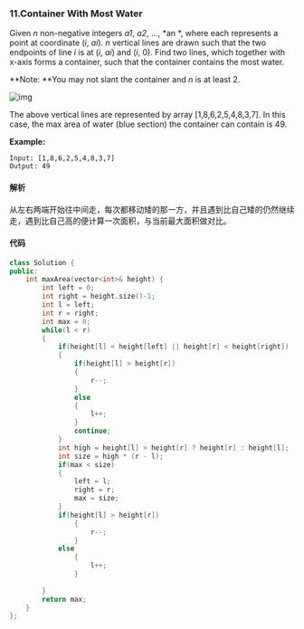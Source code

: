 ### 11.Container With Most Water

Given *n* non-negative integers *a1*, *a2*, ..., *an *, where each represents a point at coordinate (*i*, *ai*). *n* vertical lines are drawn such that the two endpoints of line *i* is at (*i*, *ai*) and (*i*, 0). Find two lines, which together with x-axis forms a container, such that the container contains the most water.

**Note: **You may not slant the container and *n* is at least 2.

 

![img](https://s3-lc-upload.s3.amazonaws.com/uploads/2018/07/17/question_11.jpg)

The above vertical lines are represented by array [1,8,6,2,5,4,8,3,7]. In this case, the max area of water (blue section) the container can contain is 49.

**Example:**

```
Input: [1,8,6,2,5,4,8,3,7]
Output: 49
```

#### 解析

从左右两端开始往中间走，每次都移动矮的那一方，并且遇到比自己矮的仍然继续走，遇到比自己高的便计算一次面积，与当前最大面积做对比。

#### 代码

```c++
class Solution {
public:
    int maxArea(vector<int>& height) {
        int left = 0;
        int right = height.size()-1;
        int l = left;
        int r = right;
        int max = 0;
        while(l < r)
        {
            if(height[l] < height[left] || height[r] < height[right])
            {
                if(height[l] > height[r])
                {
                    r--;
                }
                else
                {
                    l++;
                }
                continue;
            }
            int high = height[l] > height[r] ? height[r] : height[l];
            int size = high * (r - l);
            if(max < size)
            {
                left = l;
                right = r;
                max = size;
            }
            if(height[l] > height[r])
                {
                    r--;
                }
            else
                {
                    l++;
                }
            
        }
        return max;
    }
};
```

